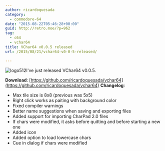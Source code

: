 ```yaml
---
author: ricardoquesada
category:
  - commodore-64
date: "2015-08-22T05:46:28+00:00"
guid: http://retro.moe/?p=962
tag:
  - c64
  - vchar64
title: VChar64 v0.0.5 released
url: /2015/08/21/vchar64-v0-0-5-released/

---
```

![logo512](/wp-content/uploads/2015/08/logo512.png?w=150)I've just released VChar64 v0.0.5.

**Download**: [https://github.com/ricardoquesada/vchar64](https://github.com/ricardoquesada/vchar64) **Changelog**:

- Max tile size is 8x8 (previous was 5x5)
- Right click works as paiting with background color
- Fixed compiler warnings
- Better name suggestions when saving and exporting files
- Added support for importing CharPad 2.0 files
- If chars were modified, it asks before quitting and before starting a new one
- Added icon
- Added option to load lowercase chars
- Cue in dialog if chars were modified
